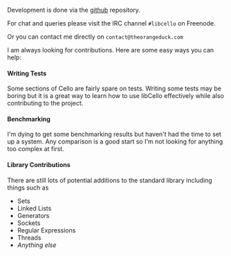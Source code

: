 
Development is done via the [github](https://github.com/orangeduck/libCello) repository.

For chat and queries please visit the IRC channel `#libcello` on Freenode. 

Or you can contact me directly on `contact@theorangeduck.com`

I am always looking for contributions. Here are some easy ways you can help:


#### Writing Tests

Some sections of Cello are fairly spare on tests. Writing some tests may be boring but it is a great way to learn how to use libCello effectively while also contributing to the project.


#### Benchmarking

I'm dying to get some benchmarking results but haven't had the time to set up a system. Any comparison is a good start so I'm not looking for anything too complex at first.


#### Library Contributions

There are still lots of potential additions to the standard library including things such as
  
  * Sets
  * Linked Lists
  * Generators
  * Sockets
  * Regular Expressions
  * Threads
  * _Anything else_

